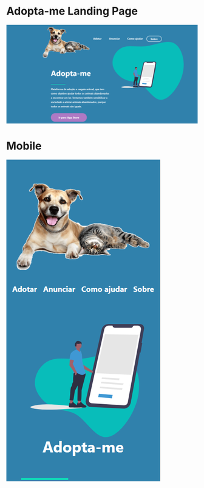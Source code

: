 # Adopta-me Landing Page
![](https://raw.githubusercontent.com/MalvesGO/landing_page/master/preview/web.png)
# Mobile
[![](https://raw.githubusercontent.com/MalvesGO/landing_page/master/preview/mobile.png)]()
